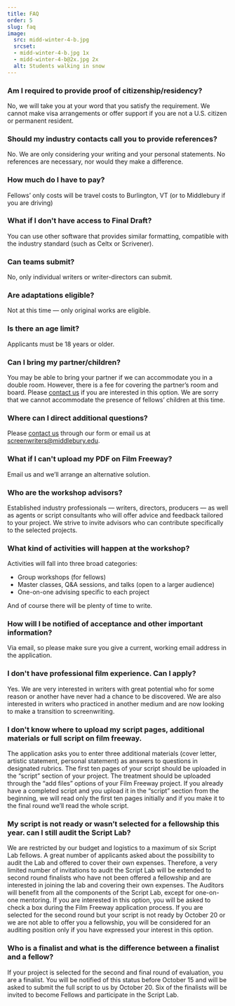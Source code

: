 ```yaml
---
title: FAQ
order: 5
slug: faq
image:
  src: midd-winter-4-b.jpg
  srcset:
  - midd-winter-4-b.jpg 1x
  - midd-winter-4-b@2x.jpg 2x
  alt: Students walking in snow
---
```



### Am I required to provide proof of citizenship/residency?

No, we will take you at your word  that you satisfy the requirement. We cannot make visa arrangements or offer support if you are not a U.S. citizen or permanent resident.

### Should my industry contacts call you to provide references?

No. We are only considering your writing and your personal statements. No references are necessary, nor would they make a difference.

### How much do I have to pay?
Fellows’ only costs will be travel costs to Burlington, VT (or to Middlebury if you are driving)

### What if I don't have access to Final Draft?

You can use other software that provides similar formatting, compatible with the industry standard (such as Celtx or Scrivener).

### Can teams submit?

No, only individual writers or writer-directors can submit.

### Are adaptations eligible?

Not at this time &mdash; only original works are eligible.

### Is there an age limit?

Applicants must be 18 years or older.

### Can I bring my partner/children?

You may be able to bring your partner if we can accommodate you in a double room. However, there is a fee for covering the partner’s room and board. Please [contact us](https://forms.middlebury.edu/offices/news/middlebury-script-lab) if you are interested in this option. We are sorry that we cannot accommodate the presence of fellows’ children at this time.
   

### Where can I direct additional questions?

Please [contact us](https://forms.middlebury.edu/offices/news/middlebury-script-lab) through our form or email us at [screenwriters@middlebury.edu](mailto:screenwriters@middlebury.edu).

### What if I can't upload my PDF on Film Freeway?

Email us and we’ll arrange an alternative solution.

### Who are the workshop advisors?

Established industry professionals &mdash; writers, directors, producers &mdash; as well as agents or script consultants who will offer advice and feedback tailored to your project. We strive to invite advisors who can contribute specifically to the selected projects.

### What kind of activities will happen at the workshop?

Activities will fall into three broad categories:

- Group workshops (for fellows)
- Master classes, Q&A sessions, and talks (open to a larger audience)
- One-on-one advising specific to each project

And of course there will be plenty of time to write.

### How will I be notified of acceptance and other important information?

Via email, so please make sure you give a current, working email address in the application.

### I don't have professional film experience. Can I apply? 

Yes. We are very interested in writers with great potential who for some reason or another have never had a chance to be discovered. We are also interested in writers who practiced in another medium and are now looking to make a transition to screenwriting.


### I don't know where to upload my script pages, additional materials or full script on film freeway.

The application asks you to enter three additional materials (cover letter, artistic statement, personal statement) as answers to questions in designated rubrics. The first ten pages of your script should be uploaded in the “script” section of your project. The treatment should be uploaded through the “add files” options of your Film Freeway project. If you already have a completed script and you upload it in the “script” section from the beginning, we will read only the first ten pages initially and if you make it to the final round we’ll read the whole script.


### My script is not ready or wasn’t selected for a fellowship this year. can I still audit the Script Lab?

We are restricted by our budget and logistics to a maximum of six Script Lab fellows.  A great number of applicants asked about the possibility to audit the Lab and offered to cover their own expenses. Therefore, a very limited number of invitations to audit the Script Lab will be extended to second round finalists who have not been offered a fellowship and are interested in joining the lab and covering their own expenses. The Auditors will benefit from all the components of the Script Lab, except for one-on-one mentoring. If you are interested in this option, you will be asked to check a box during the Film Freeway application process. If you are selected for the second round but your script is not ready by October 20 or we are not able to offer you a fellowship, you will be considered for an auditing position only if you have expressed your interest in this option. 


### Who is a finalist and what is the difference between a finalist and a fellow?

If your project is selected for the second and final round of evaluation, you are a finalist. You will be notified of this status before October 15 and will be asked to submit the full script to us by October 20. Six of the finalists will be invited to become Fellows and participate in the Script Lab.

